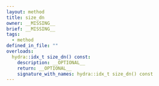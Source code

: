 ```yaml
---
layout: method
title: size_dn
owner: __MISSING__
brief: __MISSING__
tags:
  - method
defined_in_file: ""
overloads:
  hydra::idx_t size_dn() const:
    description: __OPTIONAL__
    return: __OPTIONAL__
    signature_with_names: hydra::idx_t size_dn() const
---
```

